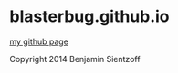 blasterbug.github.io
====================

[my github page](http://blasterbug.github.io/ "blasterbug's gh page")

Copyright 2014 Benjamin Sientzoff
